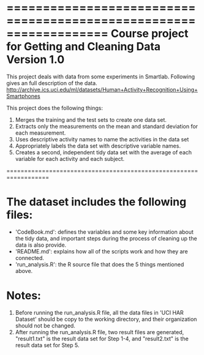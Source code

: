 ==================================================================
Course project for Getting and Cleaning Data
Version 1.0
==================================================================
This project deals with data from some experiments in Smartlab. Following gives an full description of the data. 
http://archive.ics.uci.edu/ml/datasets/Human+Activity+Recognition+Using+Smartphones

This project does the following things:
1. Merges the training and the test sets to create one data set.
2. Extracts only the measurements on the mean and standard deviation for each measurement. 
3. Uses descriptive activity names to name the activities in the data set
4. Appropriately labels the data set with descriptive variable names. 
5. Creates a second, independent tidy data set with the average of each variable for each activity and each subject. 

==================================================================


The dataset includes the following files:
=========================================
- 'CodeBook.md': defines the variables and some key information about the tidy data, and important steps during the process of cleaning up the data is also provide. 
- 'README.md': explains how all of the scripts work and how they are connected.
- 'run_analysis.R': the R source file that does the 5 things mentioned above.

Notes: 
======
1. Before running the run_analysis.R file, all the data files in 'UCI HAR Dataset' should be copy to the working directory, and their organization should not be changed. 
2. After running the run_analysis.R file, two result files are generated, "result1.txt" is the result data set for Step 1-4, and "result2.txt" is the result data set for Step 5. 
